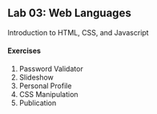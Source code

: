 ## Lab 03: Web Languages

Introduction to HTML, CSS, and Javascript

#### Exercises
1. Password Validator
2. Slideshow
3. Personal Profile
4. CSS Manipulation
5. Publication
